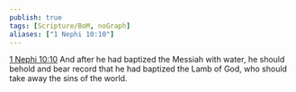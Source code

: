```yaml
---
publish: true
tags: [Scripture/BoM, noGraph]
aliases: ["1 Nephi 10:10"]
---
```

[1 Nephi 10:10](https://churchofjesuschrist.org/study/scriptures/bofm/1-ne/10?lang=eng&id=p10#p10) And after he had baptized the Messiah with water, he should behold and bear record that he had baptized the Lamb of God, who should take away the sins of the world.

